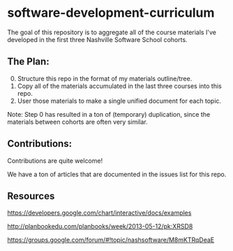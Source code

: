 software-development-curriculum
===============================

The goal of this repository is to aggregate all of the course materials I've developed in the first three Nashville Software School cohorts.


## The Plan:

0. Structure this repo in the format of my materials outline/tree.
1. Copy all of the materials accumulated in the last three courses into this repo.
2. User those materials to make a single unified document for each topic.


Note: Step 0 has resulted in a ton of (temporary) duplication, since the materials between cohorts are often very similar.

## Contributions:

Contributions are quite welcome!

We have a ton of articles that are documented in the issues list for this repo.


## Resources

https://developers.google.com/chart/interactive/docs/examples

http://planbookedu.com/planbooks/week/2013-05-12/pk:XRSD8

https://groups.google.com/forum/#!topic/nashsoftware/M8mKTRqDeaE
